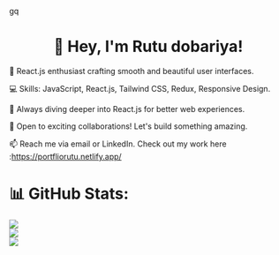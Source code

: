 gq
<h1 align="center">👋 Hey, I'm Rutu dobariya!</h1>

🌟 React.js enthusiast crafting smooth and beautiful user interfaces.

💻 Skills: JavaScript, React.js, Tailwind CSS, Redux, Responsive Design.

🚀 Always diving deeper into React.js for better web experiences.

🤝 Open to exciting collaborations! Let's build something amazing.

📫 Reach me via email or LinkedIn. Check out my work here :https://portfliorutu.netlify.app/

# 📊 GitHub Stats:
![](https://github-readme-stats.vercel.app/api?username=rutudobariya&theme=dark&hide_border=false&include_all_commits=false&count_private=false)<br/>
![](https://github-readme-streak-stats.herokuapp.com/?user=rutudobariya&theme=dark&hide_border=false)<br/>
![](https://github-readme-stats.vercel.app/api/top-langs/?username=rutudobariya&theme=dark&hide_border=false&include_all_commits=false&count_private=false&layout=compact)



